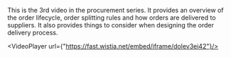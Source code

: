 This is the 3rd video in the procurement series. It provides an overview of the order lifecycle, order splitting rules and how orders are delivered to suppliers. It also provides things to consider when designing the order delivery process. 

<VideoPlayer url={"https://fast.wistia.net/embed/iframe/dolev3ei42"}/>